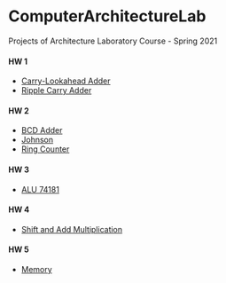 # ComputerArchitectureLab
Projects of Architecture Laboratory Course - Spring 2021 

#### HW 1
- [Carry-Lookahead Adder](https://github.com/KamyabAbedi/ComputerArchitectureLab/tree/main/000%20CarryLookAheadAdder%20and%20RippleCarryAdder/Code/CarryLookAheadAdder)
- [Ripple Carry Adder](https://github.com/KamyabAbedi/ComputerArchitectureLab/tree/main/000%20CarryLookAheadAdder%20and%20RippleCarryAdder/Code/RippleCarryAdder)
#### HW 2
- [BCD Adder](https://github.com/KamyabAbedi/ComputerArchitectureLab/tree/main/001%20BCD%20Adder%20and%20Johnson%20Counter/Code/BCD)
- [Johnson](https://github.com/KamyabAbedi/ComputerArchitectureLab/tree/main/001%20BCD%20Adder%20and%20Johnson%20Counter/Code/Johnson)
- [Ring Counter](https://github.com/KamyabAbedi/ComputerArchitectureLab/tree/main/001%20BCD%20Adder%20and%20Johnson%20Counter/Code/RingCounter)
#### HW 3
- [ALU 74181](https://github.com/KamyabAbedi/ComputerArchitectureLab/tree/main/002%20ALU%2074181)
#### HW 4
- [Shift and Add Multiplication](https://github.com/KamyabAbedi/ComputerArchitectureLab/tree/main/003%20Shift%20and%20Add%20Multiplication/Code)
#### HW 5
- [Memory]()
